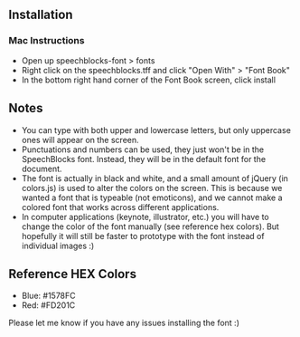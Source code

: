 ## Installation

### Mac Instructions
* Open up speechblocks-font > fonts
* Right click on the speechblocks.tff and click "Open With" > "Font Book"
* In the bottom right hand corner of the Font Book screen, click install

## Notes
* You can type with both upper and lowercase letters, but only uppercase ones will appear on the screen.
* Punctuations and numbers can be used, they just won't be in the SpeechBlocks font. Instead, they will be in the default font for the document.
* The font is actually in black and white, and a small amount of jQuery (in colors.js) is used to alter the colors on the screen. This is because we wanted a font that is typeable (not emoticons), and we cannot make a colored font that works across different applications.
* In computer applications (keynote, illustrator, etc.) you will have to change the color of the font manually (see reference hex colors). But hopefully it will still be faster to prototype with the font instead of individual images :)

## Reference HEX Colors
* Blue: #1578FC
* Red: #FD201C

Please let me know if you have any issues installing the font :)